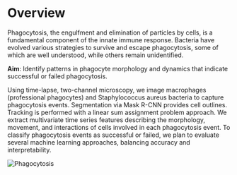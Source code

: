 # Overview
Phagocytosis, the engulfment and elimination of particles by cells, is a fundamental component of the innate immune response. Bacteria have evolved various strategies to survive and escape phagocytosis, some of which are well understood, while others remain unidentified.

**Aim**: Identify patterns in phagocyte morphology and dynamics that indicate successful or failed phagocytosis.

Using time-lapse, two-channel microscopy, we image macrophages (professional phagocytes) and Staphylococcus aureus bacteria to capture phagocytosis events.
Segmentation via Mask R-CNN provides cell outlines.
Tracking is performed with a linear sum assignment problem approach.
We extract multivariate time series features describing the morphology, movement, and interactions of cells involved in each phagocytosis event. 
To classify phagocytosis events as successful or failed, we plan to evaluate several machine learning approaches, balancing accuracy and interpretability. 

![Phagocytosis](images/phago_11_3.gif)